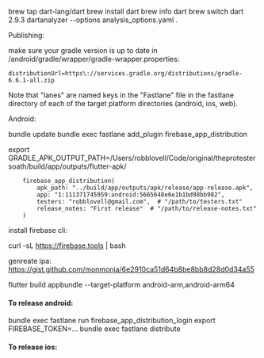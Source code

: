 brew tap dart-lang/dart
brew install dart
brew info dart
brew switch dart 2.9.3
dartanalyzer --options analysis_options.yaml .

Publishing:

make sure your gradle version is up to date in /android/gradle/wrapper/gradle-wrapper.properties:
```
distributionUrl=https\://services.gradle.org/distributions/gradle-6.6.1-all.zip
```

Note that "lanes" are named keys in the "Fastlane" file in the fastlane directory
of each of the target platform directories (android, ios, web). 

Android:

bundle update
bundle exec fastlane add_plugin firebase_app_distribution


export GRADLE_APK_OUTPUT_PATH=/Users/robblovell/Code/original/theprotestersoath/build/app/outputs/flutter-apk/

        firebase_app_distribution(
            apk_path: "../build/app/outputs/apk/release/app-release.apk",
            app: "1:111371745959:android:5665648e6e1b1bd98bb982",
            testers: "robblovell@gmail.com",  # "/path/to/testers.txt"
            release_notes: "First release"  # "/path/to/release-notes.txt"
        )


install firebase cli: 

curl -sL https://firebase.tools | bash 


genreate ipa:
https://gist.github.com/monmonja/6e2910ca51d64b8be8bb8d28d0d34a55

flutter build appbundle --target-platform android-arm,android-arm64


#### To release android:

bundle exec fastlane run firebase_app_distribution_login
export FIREBASE_TOKEN=...
bundle exec fastlane distribute


#### To release ios: 


